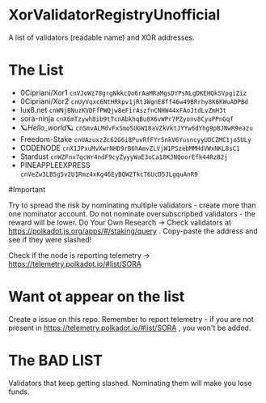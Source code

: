 # XorValidatorRegistryUnofficial
A list of validators (readable name) and XOR addresses.


# The List

* 0Cipriani/Xor1                  `cnVJoWz78grgNkkcQo6rAaMRaMgsDYPsNLgDKEHQkSVpgiZiz`
* 0Cipriani/Xor2                  `cnUyVqxc6NtHRkpv1jRt3WgnE8ff46w49BRrhy8K6KWuADPBd`
* lux8.net                        `cnWNjBNuzKVDFfPWQjw8eFirAszfnCNHW44xFAoJtdLvZmH3t`
* sora-ninja                      `cnX6mTzywh8ib9tTcnAbkhqBu8X6vWPr7PZyonv8CyuPPnGqf`
* 🪐_Hello_world_🪐              `cnSmvALMdvFxSmoSUGW18aVZkVktJYYw6dYhg9pBJNwR9eazu`
* Freedom-Stake                   `cnUAzuxzZc62G6i8PuvRfFYr5nkV6YusncyyUDCZMC1jo5ULy`
* CODENODE                        `cnX1JPxuMvXwrNHD9rB6hAmvZLVjW1PSzebMMHdVWxNKL8sC1`
* Stardust                        `cnWZFnv7qcWr4ndF9cyZyyyWaE3oCa18KJNQoorEfk44RzB2j`
* PINEAPPLEEXPRESS                `cnVeZw3LB5g5v2U1Rmz4xKg46EyBQW2TkcT6UcD5JLgquAnR9`

#Important 

Try to spread the risk by nominating multiple validators - create more than one nominator account.
Do not nominate oversubscripbed validators - the reward will be lower. 
Do Your Own Research  -> Check validators at https://polkadot.js.org/apps/#/staking/query . Copy-paste the address and see if they were slashed! 

Check if the node is reporting telemetry -> https://telemetry.polkadot.io/#list/SORA 


# Want ot appear on the list
Create a issue on this repo. Remember to report telemetry - if you are not present in https://telemetry.polkadot.io/#list/SORA , you won't be added. 


# The BAD LIST 

Validators that keep getting slashed. Nominating them will make you lose funds.


